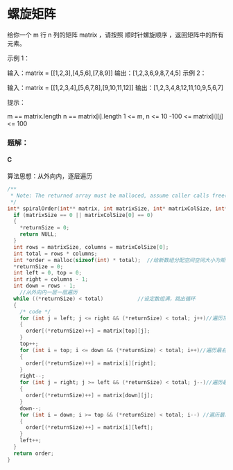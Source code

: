 # 螺旋矩阵

给你一个 m 行 n 列的矩阵 matrix ，请按照 顺时针螺旋顺序 ，返回矩阵中的所有元素。

示例 1：


输入：matrix = [[1,2,3],[4,5,6],[7,8,9]]
输出：[1,2,3,6,9,8,7,4,5]
示例 2：


输入：matrix = [[1,2,3,4],[5,6,7,8],[9,10,11,12]]
输出：[1,2,3,4,8,12,11,10,9,5,6,7]


提示：

m == matrix.length
n == matrix[i].length
1 <= m, n <= 10
-100 <= matrix[i][j] <= 100

### 题解：

#### C

算法思想：从外向内，逐层遍历

```C
/**
 * Note: The returned array must be malloced, assume caller calls free().
 */
int* spiralOrder(int** matrix, int matrixSize, int* matrixColSize, int* returnSize){
  if (matrixSize == 0 || matrixColSize[0] == 0)
  {
    *returnSize = 0;
    return NULL;
  }
  int rows = matrixSize, columns = matrixColSize[0];
  int total = rows * columns;
  int *order = malloc(sizeof(int) * total);  //给新数组分配空间空间大小为矩阵元素的个数
  *returnSize = 0;
  int left = 0, top = 0;
  int right = columns - 1;
  int down = rows - 1;
	//从外向内一层一层遍历
  while ((*returnSize) < total)           //设定数组满，跳出循环
  {
    /* code */
    for (int j = left; j <= right && (*returnSize) < total; j++)//遍历顶层
    {
      order[(*returnSize)++] = matrix[top][j];
    }
    top++;
    for (int i = top; i <= down && (*returnSize) < total; i++)//遍历最右侧
    {
      order[(*returnSize)++] = matrix[i][right];
    }
    right--;
    for (int j = right; j >= left && (*returnSize) < total; j--)//遍历最下层
    {
      order[(*returnSize)++] = matrix[down][j];                 
    }
    down--;
    for (int i = down; i >= top && (*returnSize) < total; i--) //遍历最左侧
    {
      order[(*returnSize)++] = matrix[i][left];
    }
    left++;
  }
  return order;
}
```

